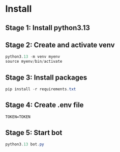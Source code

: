 # Install

## Stage 1: Install python3.13

## Stage 2: Create and activate venv
```powershell
python3.13 -m venv myenv
source myenv/bin/activate
```

## Stage 3: Install packages
```powershell
pip install -r requirements.txt
```

## Stage 4: Create .env file
```txt
TOKEN=TOKEN
```

## Stage 5: Start bot
```powershell
python3.13 bot.py
```

